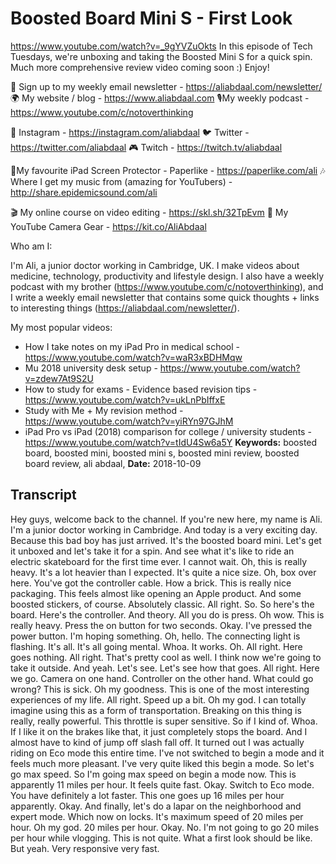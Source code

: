 # Boosted Board Mini S - First Look
https://www.youtube.com/watch?v=_9gYVZuOkts
In this episode of Tech Tuesdays, we're unboxing and taking the Boosted Mini S for a quick spin. Much more comprehensive review video coming soon :) Enjoy! 

💌 Sign up to my weekly email newsletter - https://aliabdaal.com/newsletter/
🌍 My website / blog - https://www.aliabdaal.com 
🎙My weekly podcast - https://www.youtube.com/c/notoverthinking 

📸 Instagram - https://instagram.com/aliabdaal
🐦 Twitter - https://twitter.com/aliabdaal
🎮 Twitch - https://twitch.tv/aliabdaal

📝My favourite iPad Screen Protector - Paperlike - https://paperlike.com/ali
🎶 Where I get my music from (amazing for YouTubers) - http://share.epidemicsound.com/ali

🎬 My online course on video editing - https://skl.sh/32TpEvm
🎥 My YouTube Camera Gear - https://kit.co/AliAbdaal


Who am I:

I'm Ali, a junior doctor working in Cambridge, UK. I make videos about medicine, technology, productivity and lifestyle design. I also have a weekly podcast with my brother (https://www.youtube.com/c/notoverthinking), and I write a weekly email newsletter that contains some quick thoughts + links to interesting things (https://aliabdaal.com/newsletter/).

My most popular videos:

- How I take notes on my iPad Pro in medical school - https://www.youtube.com/watch?v=waR3xBDHMqw
- Mu 2018 university desk setup - https://www.youtube.com/watch?v=zdew7At9S2U
- How to study for exams - Evidence based revision tips - https://www.youtube.com/watch?v=ukLnPbIffxE
- Study with Me + My revision method - https://www.youtube.com/watch?v=yiRYn97GJhM
- iPad Pro vs iPad (2018) comparison for college / university students - https://www.youtube.com/watch?v=tIdU4Sw6a5Y
**Keywords:** boosted board, boosted mini, boosted mini s, boosted mini review, boosted board review, ali abdaal, 
**Date:** 2018-10-09

## Transcript
 Hey guys, welcome back to the channel. If you're new here, my name is Ali. I'm a junior doctor working in Cambridge. And today is a very exciting day. Because this bad boy has just arrived. It's the boosted board mini. Let's get it unboxed and let's take it for a spin. And see what it's like to ride an electric skateboard for the first time ever. I cannot wait. Oh, this is really heavy. It's a lot heavier than I expected. It's quite a nice size. Oh, box over here. You've got the controller cable. How a brick. This is really nice packaging. This feels almost like opening an Apple product. And some boosted stickers, of course. Absolutely classic. All right. So. So here's the board. Here's the controller. And theory. All you do is press. Oh wow. This is really heavy. Press the on button for two seconds. Okay. I've pressed the power button. I'm hoping something. Oh, hello. The connecting light is flashing. It's all. It's all going mental. Whoa. It works. Oh. All right. Here goes nothing. All right. That's pretty cool as well. I think now we're going to take it outside. And yeah. Let's see. Let's see how that goes. All right. Here we go. Camera on one hand. Controller on the other hand. What could go wrong? This is sick. Oh my goodness. This is one of the most interesting experiences of my life. All right. Speed up a bit. Oh my god. I can totally imagine using this as a form of transportation. Breaking on this thing is really, really powerful. This throttle is super sensitive. So if I kind of. Whoa. If I like it on the brakes like that, it just completely stops the board. And I almost have to kind of jump off slash fall off. It turned out I was actually riding on Eco mode this entire time. I've not switched to begin a mode and it feels much more pleasant. I've very quite liked this begin a mode. So let's go max speed. So I'm going max speed on begin a mode now. This is apparently 11 miles per hour. It feels quite fast. Okay. Switch to Eco mode. You have definitely a lot faster. This one goes up 16 miles per hour apparently. Okay. And finally, let's do a lapar on the neighborhood and expert mode. Which now on locks. It's maximum speed of 20 miles per hour. Oh my god. 20 miles per hour. Okay. No. I'm not going to go 20 miles per hour while vlogging. This is not quite. What a first look should be like. But yeah. Very responsive very fast.
